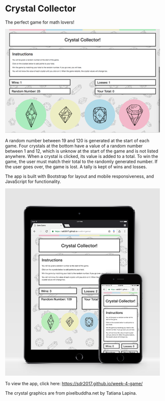 # Crystal Collector

The perfect game for math lovers!

![Desktop Screenshot](assets/images/desktopCC.jpg) 

A random number between 19 and 120 is generated at the start of each game. Four crystals at the bottom have a value of a random number between 1 and 12, which is unknow at the start of the game and is not listed anywhere. When a crystal is clicked, its value is added to a total. To win the game, the user must match their total to the randomly generated number. If the user goes over, the game is lost. A tally is kept of wins and losses. 

The app is built with Bootstrap for layout and mobile responsiveness, and JavaScript for functionality.

![responsive](assets/images/responsive.jpg) 

To view the app, click here: https://sdr2017.github.io/week-4-game/

The crystal graphics are from pixelbuddha.net by Tatiana Lapina.